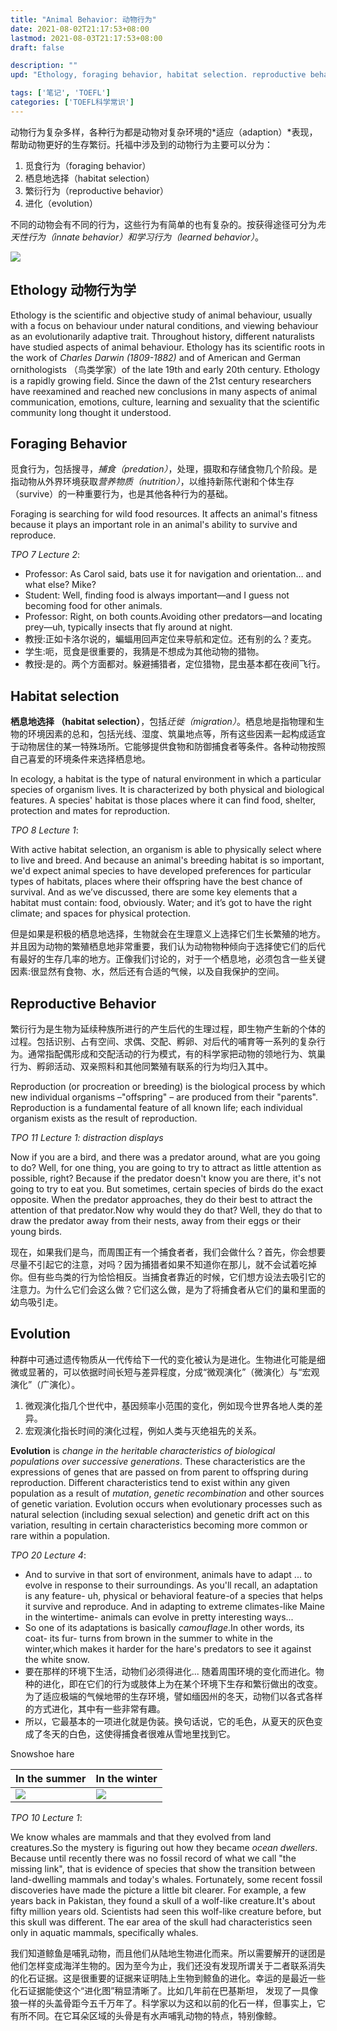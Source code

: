 ```yaml
---
title: "Animal Behavior: 动物行为"
date: 2021-08-02T21:17:53+08:00
lastmod: 2021-08-03T21:17:53+08:00
draft: false

description: ""
upd: "Ethology, foraging behavior, habitat selection. reproductive behavior, evolution"

tags: ['笔记', 'TOEFL']
categories: ['TOEFL科学常识']
---
```


动物行为复杂多样，各种行为都是动物对复杂环境的*适应（adaption）*表现，帮助动物更好的生存繁衍。托福中涉及到的动物行为主要可以分为：

1. 觅食行为（foraging behavior）
2. 栖息地选择（habitat selection）
3. 繁衍行为（reproductive behavior）
4. 进化（evolution）

不同的动物会有不同的行为，这些行为有简单的也有复杂的。按获得途径可分为*先天性行为（innate behavior）*和*学习行为（learned behavior）*。

![](https://cdn.jsdelivr.net/gh/henrywu97/FigBed@master/Figs/20210816101355.jpg)

## Ethology 动物行为学

Ethology is the scientific and objective study of animal behaviour, usually with a focus on behaviour under natural conditions, and viewing behaviour as an evolutionarily adaptive trait. Throughout history, different naturalists have studied aspects of animal behaviour. Ethology has its scientific roots in the work of *Charles Darwin (1809-1882)* and of American and German ornithologists （鸟类学家）of the late 19th and early 20th century. Ethology is a rapidly growing field. Since the dawn of the 21st century researchers have reexamined and reached new conclusions in many aspects of animal communication, emotions, culture, learning and sexuality that the scientific community long thought it understood.

## Foraging Behavior

觅食行为，包括搜寻，*捕食（predation）*，处理，摄取和存储食物几个阶段。是指动物从外界环境获取*营养物质（nutrition）*，以维持新陈代谢和个体生存（survive）的一种重要行为，也是其他各种行为的基础。

Foraging is searching for wild food resources. It affects an animal's fitness because it plays an important role in an animal's ability to survive and reproduce.

*TPO 7 Lecture 2*:

- Professor: As Carol said, bats use it for navigation and orientation… and what else? Mike?
- Student: Well, finding food is always important—and I guess not becoming food for other animals.
- Professor: Right, on both counts.Avoiding other predators—and locating prey—uh, typically insects that fly around at night.
- 教授:正如卡洛尔说的，蝙蝠用回声定位来导航和定位。还有别的么？麦克。
- 学生:呃，觅食是很重要的，我猜是不想成为其他动物的猎物。
- 教授:是的。两个方面都对。躲避捕猎者，定位猎物，昆虫基本都在夜间飞行。

## Habitat selection

**栖息地选择 （habitat selection）**，包括*迁徙（migration）*。栖息地是指物理和生物的环境因素的总和，包括光线、湿度、筑巢地点等，所有这些因素一起构成适宜于动物居住的某一特殊场所。它能够提供食物和防御捕食者等条件。各种动物按照自己喜爱的环境条件来选择栖息地。

In ecology, a habitat is the type of natural environment in which a particular species of organism lives. It is characterized by both physical and biological features. A species' habitat is those places where it can find food, shelter, protection and mates for reproduction.

*TPO 8 Lecture 1*:

With active habitat selection, an organism is able to physically select where to live and breed. And because an animal's breeding habitat is so important, we'd expect animal species to have developed preferences for particular types of habitats, places where their offspring have the best chance of survival. And as we’ve discussed, there are some key elements that a habitat must contain: food, obviously. Water; and it’s got to have the right climate; and spaces for physical protection.

但是如果是积极的栖息地选择，生物就会在生理意义上选择它们生长繁殖的地方。并且因为动物的繁殖栖息地非常重要，我们认为动物物种倾向于选择使它们的后代有最好的生存几率的地方。正像我们讨论的，对于一个栖息地，必须包含一些关键因素:很显然有食物、水，然后还有合适的气候，以及自我保护的空间。

## Reproductive Behavior

繁衍行为是生物为延续种族所进行的产生后代的生理过程，即生物产生新的个体的过程。包括识别、占有空间、求偶、交配、孵卵、对后代的哺育等一系列的复杂行为。通常指配偶形成和交配活动的行为模式，有的科学家把动物的领地行为、筑巢行为、孵卵活动、双亲照料和其他同繁殖有联系的行为均归入其中。

Reproduction (or procreation or breeding) is the biological process by which new individual organisms –"offspring" – are produced from their "parents". Reproduction is a fundamental feature of all known life; each individual organism exists as the result of reproduction.

*TPO 11 Lecture 1: distraction displays*

Now if you are a bird, and there was a predator around, what are you going to do? Well, for one thing, you are going to try to attract as little attention as possible, right? Because if the predator doesn't know you are there, it's not going to try to eat you. But sometimes, certain species of birds do the exact opposite. When the predator approaches, they do their best to attract the attention of that predator.Now why would they do that? Well, they do that to draw the predator away from their nests, away from their eggs or their young birds.

现在，如果我们是鸟，而周围正有一个捕食者者，我们会做什么？首先，你会想要尽量不引起它的注意，对吗？因为捕猎者如果不知道你在那儿，就不会试着吃掉你。但有些鸟类的行为恰恰相反。当捕食者靠近的时候，它们想方设法去吸引它的注意力。为什么它们会这么做？它们这么做，是为了将捕食者从它们的巢和里面的幼鸟吸引走。

## Evolution

种群中可通过遗传物质从一代传给下一代的变化被认为是进化。生物进化可能是细微或显著的，可以依据时间长短与差异程度，分成“微观演化”（微演化）与“宏观演化”（广演化）。

1. 微观演化指几个世代中，基因频率小范围的变化，例如现今世界各地人类的差异。
2. 宏观演化指长时间的演化过程，例如人类与灭绝祖先的关系。

**Evolution** is *change in the heritable characteristics of biological populations over successive generations*. These characteristics are the expressions of genes that are passed on from parent to offspring during reproduction. Different characteristics tend to exist within any given population as a result of *mutation*, *genetic recombination* and other sources of genetic variation. Evolution occurs when evolutionary processes such as natural selection (including sexual selection) and genetic drift act on this variation, resulting in certain characteristics becoming more common or rare within a population.

*TPO 20 Lecture 4*:

- And to survive in that sort of environment, animals have to adapt ... to evolve in response to their surroundings. As you'll recall, an adaptation is any feature- uh, physical or behavioral feature-of a species that helps it survive and reproduce. And in adapting to extreme climates-like Maine in the wintertime- animals can evolve in pretty interesting ways...
- So one of its adaptations is basically *camouflage*.In other words, its coat- its fur- turns from brown in the summer to white in the winter,which makes it harder for the hare's predators to see it against the white snow.
- 要在那样的环境下生活，动物们必须得进化... 随着周围环境的变化而进化。物种的进化，即在它们的行为或肢体上为在某个环境下生存和繁衍做出的改变。为了适应极端的气候地带的生存环境，譬如缅因州的冬天，动物们以各式各样的方式进化，其中有一些非常有趣。
- 所以，它最基本的一项进化就是伪装。换句话说，它的毛色，从夏天的灰色变成了冬天的白色，这使得捕食者很难从雪地里找到它。

Snowshoe hare

| In the summer                                                | In the winter                                                |
| ------------------------------------------------------------ | ------------------------------------------------------------ |
| ![](https://cdn.jsdelivr.net/gh/henrywu97/FigBed@master/Figs/20210816100537.jpg) | ![](https://cdn.jsdelivr.net/gh/henrywu97/FigBed@master/Figs/20210816100637.jpg) |

*TPO 10 Lecture 1*:

We know whales are mammals and that they evolved from land creatures.So the mystery is figuring out how they became *ocean dwellers*. Because until recently there was no fossil record of what we call "the missing link", that is evidence of species that show the transition between land-dwelling mammals and today's whales. Fortunately, some recent fossil discoveries have made the picture a little bit clearer. For example, a few years back in Pakistan, they found a skull of a wolf-like creature.It's about fifty million years old. Scientists had seen this wolf-like creature before, but this skull was different. The ear area of the skull had characteristics seen only in aquatic mammals, specifically whales.

我们知道鲸鱼是哺乳动物，而且他们从陆地生物进化而来。所以需要解开的谜团是他们怎样变成海洋生物的。因为至今为止，我们还没有发现所谓关于二者联系消失的化石证据。这是很重要的证据来证明陆上生物到鲸鱼的进化。幸运的是最近一些化石证据能使这个“进化图”稍显清晰了。比如几年前在巴基斯坦， 发现了一具像狼一样的头盖骨距今五千万年了。科学家以为这和以前的化石一样，但事实上，它有所不同。在它耳朵区域的头骨是有水声哺乳动物的特点，特别像鲸。

